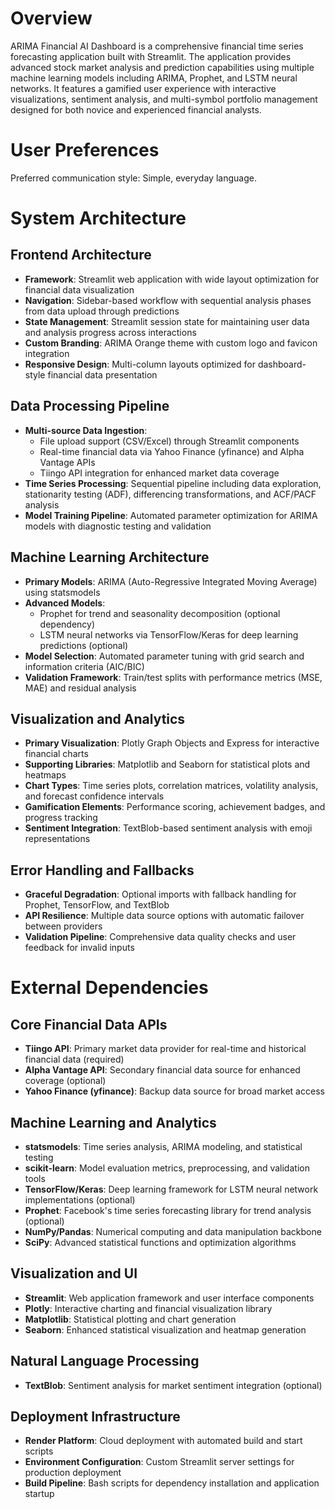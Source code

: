 # Overview

ARIMA Financial AI Dashboard is a comprehensive financial time series forecasting application built with Streamlit. The application provides advanced stock market analysis and prediction capabilities using multiple machine learning models including ARIMA, Prophet, and LSTM neural networks. It features a gamified user experience with interactive visualizations, sentiment analysis, and multi-symbol portfolio management designed for both novice and experienced financial analysts.

# User Preferences

Preferred communication style: Simple, everyday language.

# System Architecture

## Frontend Architecture
- **Framework**: Streamlit web application with wide layout optimization for financial data visualization
- **Navigation**: Sidebar-based workflow with sequential analysis phases from data upload through predictions
- **State Management**: Streamlit session state for maintaining user data and analysis progress across interactions
- **Custom Branding**: ARIMA Orange theme with custom logo and favicon integration
- **Responsive Design**: Multi-column layouts optimized for dashboard-style financial data presentation

## Data Processing Pipeline
- **Multi-source Data Ingestion**: 
  - File upload support (CSV/Excel) through Streamlit components
  - Real-time financial data via Yahoo Finance (yfinance) and Alpha Vantage APIs
  - Tiingo API integration for enhanced market data coverage
- **Time Series Processing**: Sequential pipeline including data exploration, stationarity testing (ADF), differencing transformations, and ACF/PACF analysis
- **Model Training Pipeline**: Automated parameter optimization for ARIMA models with diagnostic testing and validation

## Machine Learning Architecture
- **Primary Models**: ARIMA (Auto-Regressive Integrated Moving Average) using statsmodels
- **Advanced Models**: 
  - Prophet for trend and seasonality decomposition (optional dependency)
  - LSTM neural networks via TensorFlow/Keras for deep learning predictions (optional)
- **Model Selection**: Automated parameter tuning with grid search and information criteria (AIC/BIC)
- **Validation Framework**: Train/test splits with performance metrics (MSE, MAE) and residual analysis

## Visualization and Analytics
- **Primary Visualization**: Plotly Graph Objects and Express for interactive financial charts
- **Supporting Libraries**: Matplotlib and Seaborn for statistical plots and heatmaps
- **Chart Types**: Time series plots, correlation matrices, volatility analysis, and forecast confidence intervals
- **Gamification Elements**: Performance scoring, achievement badges, and progress tracking
- **Sentiment Integration**: TextBlob-based sentiment analysis with emoji representations

## Error Handling and Fallbacks
- **Graceful Degradation**: Optional imports with fallback handling for Prophet, TensorFlow, and TextBlob
- **API Resilience**: Multiple data source options with automatic failover between providers
- **Validation Pipeline**: Comprehensive data quality checks and user feedback for invalid inputs

# External Dependencies

## Core Financial Data APIs
- **Tiingo API**: Primary market data provider for real-time and historical financial data (required)
- **Alpha Vantage API**: Secondary financial data source for enhanced coverage (optional)
- **Yahoo Finance (yfinance)**: Backup data source for broad market access

## Machine Learning and Analytics
- **statsmodels**: Time series analysis, ARIMA modeling, and statistical testing
- **scikit-learn**: Model evaluation metrics, preprocessing, and validation tools
- **TensorFlow/Keras**: Deep learning framework for LSTM neural network implementations (optional)
- **Prophet**: Facebook's time series forecasting library for trend analysis (optional)
- **NumPy/Pandas**: Numerical computing and data manipulation backbone
- **SciPy**: Advanced statistical functions and optimization algorithms

## Visualization and UI
- **Streamlit**: Web application framework and user interface components
- **Plotly**: Interactive charting and financial visualization library
- **Matplotlib**: Statistical plotting and chart generation
- **Seaborn**: Enhanced statistical visualization and heatmap generation

## Natural Language Processing
- **TextBlob**: Sentiment analysis for market sentiment integration (optional)

## Deployment Infrastructure
- **Render Platform**: Cloud deployment with automated build and start scripts
- **Environment Configuration**: Custom Streamlit server settings for production deployment
- **Build Pipeline**: Bash scripts for dependency installation and application startup